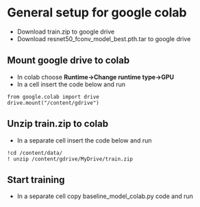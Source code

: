 # General setup for google colab
* Download train.zip to google drive
* Download resnet50_fconv_model_best.pth.tar to google drive
## Mount google drive to colab
* In colab choose **Runtime->Change runtime type->GPU**
* In a cell insert the code below and run
```
from google.colab import drive
drive.mount("/content/gdrive")
```
## Unzip train.zip to colab
* In a separate cell insert the code below and run
```
!cd /content/data/
! unzip /content/gdrive/MyDrive/train.zip
```
## Start training
* In a separate cell copy baseline_model_colab.py code and run
